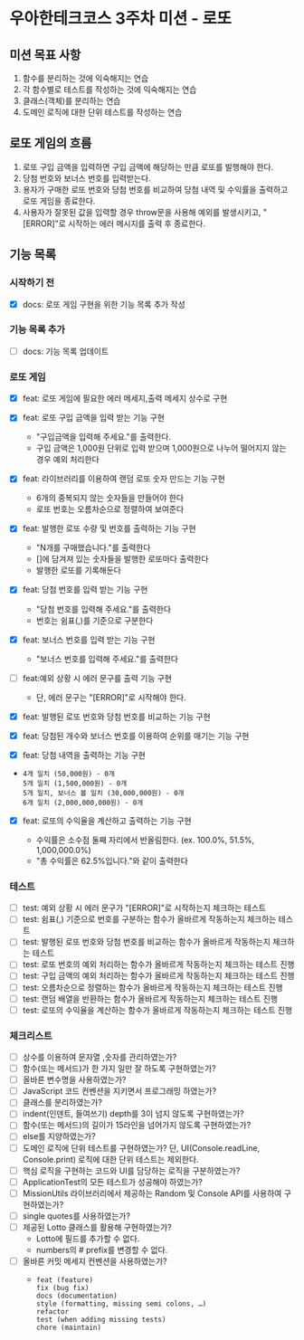 # 우아한테크코스 3주차 미션 - 로또

## 미션 목표 사항

1. 함수를 분리하는 것에 익숙해지는 연습
2. 각 함수별로 테스트를 작성하는 것에 익숙해지는 연습
3. 클래스(객체)를 분리하는 연습
4. 도메인 로직에 대한 단위 테스트를 작성하는 연습

## 로또 게임의 흐름

1. 로또 구입 금액을 입력하면 구입 금액에 해당하는 만큼 로또를 발행해야 한다.
2. 당첨 번호와 보너스 번호를 입력받는다.
3. 용자가 구매한 로또 번호와 당첨 번호를 비교하여 당첨 내역 및 수익률을 출력하고 로또 게임을 종료한다.
4. 사용자가 잘못된 값을 입력할 경우 throw문을 사용해 예외를 발생시키고, "[ERROR]"로 시작하는 에러 메시지를 출력 후 종료한다.

## 기능 목록

### 시작하기 전

- [x] docs: 로또 게임 구현을 위한 기능 목록 추가 작성

### 기능 목록 추가

- [ ] docs: 기능 목록 업데이트

### 로또 게임

- [x] feat: 로또 게임에 필요한 에러 메세지,출력 메세지 상수로 구현
- [x] feat: 로또 구입 금액을 입력 받는 기능 구현
  - "구입금액을 입력해 주세요."를 출력한다.
  - 구입 금액은 1,000원 단위로 입력 받으며 1,000원으로 나누어 떨어지지 않는 경우 예외 처리한다
- [x] feat: 라이브러리를 이용하여 랜덤 로또 숫자 만드는 기능 구현
  - 6개의 중복되지 않는 숫자들을 만들어야 한다
  - 로또 번호는 오름차순으로 정렬하여 보여준다
- [x] feat: 발행한 로또 수량 및 번호를 출력하는 기능 구현
  - "N개를 구매했습니다."를 출력한다
  - []에 담겨져 있는 숫자들을 발행한 로또마다 출력한다
  - 발행한 로또를 기록해둔다
- [x] feat: 당첨 번호를 입력 받는 기능 구현
  - "당첨 번호를 입력해 주세요."를 출력한다
  - 번호는 쉼표(,)를 기준으로 구분한다
- [x] feat: 보너스 번호를 입력 받는 기능 구현
  - "보너스 번호를 입력해 주세요."를 출력한다
- [ ] feat:예외 상황 시 에러 문구를 출력 기능 구현

  - 단, 에러 문구는 "[ERROR]"로 시작해야 한다.

- [x] feat: 발행된 로또 번호와 당첨 번호를 비교하는 기능 구현
- [x] feat: 당첨된 개수와 보너스 번호를 이용하여 순위를 매기는 기능 구현
- [x] feat: 당첨 내역을 출력하는 기능 구현

- ```3개 일치 (5,000원) - 1개
  4개 일치 (50,000원) - 0개
  5개 일치 (1,500,000원) - 0개
  5개 일치, 보너스 볼 일치 (30,000,000원) - 0개
  6개 일치 (2,000,000,000원) - 0개
  ```
- [x] feat: 로또의 수익율을 계산하고 출력하는 기능 구현

  - 수익률은 소수점 둘째 자리에서 반올림한다. (ex. 100.0%, 51.5%, 1,000,000.0%)
  - "총 수익률은 62.5%입니다."와 같이 출력한다

### 테스트

- [ ] test: 예외 상황 시 에러 문구가 "[ERROR]"로 시작하는지 체크하는 테스트
- [ ] test: 쉼표(,) 기준으로 번호를 구분하는 함수가 올바르게 작동하는지 체크하는 테스트
- [ ] test: 발행된 로또 번호와 당첨 번호를 비교하는 함수가 올바르게 작동하는지 체크하는 테스트
- [ ] test: 로또 번호의 예외 처리하는 함수가 올바르게 작동하는지 체크하는 테스트 진행
- [ ] test: 구입 금액의 예외 처리하는 함수가 올바르게 작동하는지 체크하는 테스트 진행
- [ ] test: 오름차순으로 정렬하는 함수가 올바르게 작동하는지 체크하는 테스트 진행
- [ ] test: 랜덤 배열을 반환하는 함수가 올바르게 작동하는지 체크하는 테스트 진행
- [ ] test: 로또의 수익율을 계산하는 함수가 올바르게 작동하는지 체크하는 테스트 진행

### 체크리스트

- [ ] 상수를 이용하여 문자열 ,숫자를 관리하였는가?
- [ ] 함수(또는 메서드)가 한 가지 일만 잘 하도록 구현하였는가?
- [ ] 올바른 변수명을 사용하였는가?
- [ ] JavaScript 코드 컨벤션을 지키면서 프로그래밍 하였는가?
- [ ] 클래스를 분리하였는가?
- [ ] indent(인덴트, 들여쓰기) depth를 3이 넘지 않도록 구현하였는가?
- [ ] 함수(또는 메서드)의 길이가 15라인을 넘어가지 않도록 구현하였는가?
- [ ] else를 지양하였는가?
- [ ] 도메인 로직에 단위 테스트를 구현하였는가? 단, UI(Console.readLine, Console.print) 로직에 대한 단위 테스트는 제외한다.
- [ ] 핵심 로직을 구현하는 코드와 UI를 담당하는 로직을 구분하였는가?
- [ ] ApplicationTest의 모든 테스트가 성공해야 하였는가?
- [ ] MissionUtils 라이브러리에서 제공하는 Random 및 Console API를 사용하여 구현하였는가?
- [ ] single quotes를 사용하였는가?
- [ ] 제공된 Lotto 클래스를 활용해 구현하였는가?
  - Lotto에 필드를 추가할 수 없다.
  - numbers의 # prefix를 변경할 수 없다.
- [ ] 올바른 커밋 메세지 컨벤션을 사용하였는가?
  - ```
    feat (feature)
    fix (bug fix)
    docs (documentation)
    style (formatting, missing semi colons, …)
    refactor
    test (when adding missing tests)
    chore (maintain)
    ```

